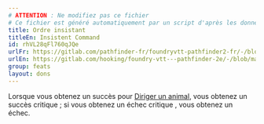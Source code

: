 ```yaml
---
# ATTENTION : Ne modifiez pas ce fichier
# Ce fichier est généré automatiquement par un script d'après les données du module Foundry VTT officiel et de sa traduction
title: Ordre insistant
titleEn: Insistent Command
id: rhVL28qFl760qJQe
urlFr: https://gitlab.com/pathfinder-fr/foundryvtt-pathfinder2-fr/-/blob/master/data/feats/rhVL28qFl760qJQe.htm
urlEn: https://gitlab.com/hooking/foundry-vtt---pathfinder-2e/-/blob/master/packs/data/feats.db/insistent-command.json
group: feats
layout: dons
---
```

Lorsque vous obtenez un succès pour [Diriger un animal](../actions/diriger-un-animal.md), vous obtenez un succès critique ; si vous obtenez un échec critique , vous obtenez un échec. 



